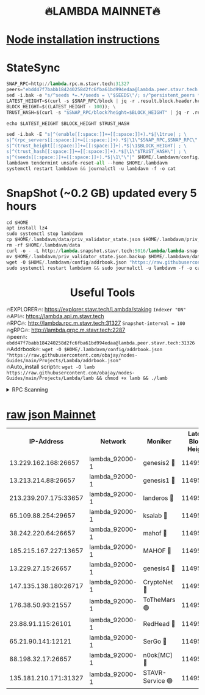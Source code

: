 <h1 align="center"> 🔥LAMBDA MAINNET🔥</h1>


[Node installation instructions](https://github.com/obajay/nodes-Guides/tree/main/Projects/Lambda)
=


# StateSync
```python
SNAP_RPC=http://lambda.rpc.m.stavr.tech:31327
peers="ebdd47f7babb184240258d2fc6fba61bd994edaa@lambda.peer.stavr.tech:31326" 
sed -i.bak -e "s/^seeds *=.*/seeds = \"$SEEDS\"/; s/^persistent_peers *=.*/persistent_peers = \"$PEERS\"/" $HOME/.lambdavm/config/config.toml
LATEST_HEIGHT=$(curl -s $SNAP_RPC/block | jq -r .result.block.header.height); \
BLOCK_HEIGHT=$((LATEST_HEIGHT - 100)); \
TRUST_HASH=$(curl -s "$SNAP_RPC/block?height=$BLOCK_HEIGHT" | jq -r .result.block_id.hash)

echo $LATEST_HEIGHT $BLOCK_HEIGHT $TRUST_HASH

sed -i.bak -E "s|^(enable[[:space:]]+=[[:space:]]+).*$|\1true| ; \
s|^(rpc_servers[[:space:]]+=[[:space:]]+).*$|\1\"$SNAP_RPC,$SNAP_RPC\"| ; \
s|^(trust_height[[:space:]]+=[[:space:]]+).*$|\1$BLOCK_HEIGHT| ; \
s|^(trust_hash[[:space:]]+=[[:space:]]+).*$|\1\"$TRUST_HASH\"| ; \
s|^(seeds[[:space:]]+=[[:space:]]+).*$|\1\"\"|" $HOME/.lambdavm/config/config.toml
lambdavm tendermint unsafe-reset-all --home $HOME/.lambdavm
systemctl restart lambdavm && journalctl -u lambdavm -f -o cat

```
# SnapShot (~0.2 GB) updated every 5 hours
```python
cd $HOME
apt install lz4
sudo systemctl stop lambdavm
cp $HOME/.lambdavm/data/priv_validator_state.json $HOME/.lambdavm/priv_validator_state.json.backup
rm -rf $HOME/.lambdavm/data
curl -o - -L http://lambda.snapshot.stavr.tech:5016/lambda/lambda-snap.tar.lz4 | lz4 -c -d - | tar -x -C $HOME/.lambdavm --strip-components 2
mv $HOME/.lambdavm/priv_validator_state.json.backup $HOME/.lambdavm/data/priv_validator_state.json
wget -O $HOME/.lambdavm/config/addrbook.json "https://raw.githubusercontent.com/obajay/nodes-Guides/main/Projects/Lambda/addrbook.json"
sudo systemctl restart lambdavm && sudo journalctl -u lambdavm -f -o cat
```
 <h1 align="center"> Useful Tools</h1>

🔥EXPLORER🔥:      https://explorer.stavr.tech/Lambda/staking	        `Indexer "ON"` \
🔥API🔥: 			 		 https://lambda.api.m.stavr.tech \
🔥RPC🔥:           http://lambda.rpc.m.stavr.tech:31327	              `Snapshot-interval = 100` \
🔥gRPC🔥:          http://lambda.grpc.m.stavr.tech:2287 \
🔥peer🔥:					 `ebdd47f7babb184240258d2fc6fba61bd994edaa@lambda.peer.stavr.tech:31326` \
🔥Addrbook🔥:    ```wget -O $HOME/.lambdavm/config/addrbook.json "https://raw.githubusercontent.com/obajay/nodes-Guides/main/Projects/Lambda/addrbook.json"``` \
🔥Auto_install script🔥: ```wget -O lamb https://raw.githubusercontent.com/obajay/nodes-Guides/main/Projects/Lambda/lamb && chmod +x lamb && ./lamb```


<details>
<summary>RPC Scanning</summary>

<h2 align="center"> We scan nodes in real time every 4 hours. And we provide the final result of RPC endpoints.
We cannot influence the operation of these nodes in any way. </h2>


```python
If Voting Power is higher than 0 --> then the Node is a validator of the network and may be subject to attack and be a potential threat to the chain.
```
```python
We marked such validators with a red symbol
```

</details>

[raw json Mainnet](https://rpc-check.lambm.stavr.tech/lambm/rpc-lambm-result.json)
=


<table><tr><th>IP-Address</th><th>Network</th><th>Moniker</th><th>Latest Block Height</th><th>Earliest Block Height</th><th>Catching Up</th><th>Tx Index</th><th>Voting Power</th><th>Scan Time</th></tr><tr><td>13.229.162.168:26657</td><td>lambda_92000-1</td><td>genesis2 🔴</td><td>11495399</td><td>1</td><td>False</td><td>on</td><td>16878690</td><td>2024-02-02T10:51:49.633126524UTC</td></tr><tr><td>13.213.214.88:26657</td><td>lambda_92000-1</td><td>genesis1 🔴</td><td>11495400</td><td>1</td><td>False</td><td>on</td><td>107835</td><td>2024-02-02T10:51:54.411417237UTC</td></tr><tr><td>213.239.207.175:33657</td><td>lambda_92000-1</td><td>landeros 🔴</td><td>11495399</td><td>8136001</td><td>False</td><td>off</td><td>1428485</td><td>2024-02-02T10:51:43.920758958UTC</td></tr><tr><td>65.109.88.254:29657</td><td>lambda_92000-1</td><td>ksalab 🔴</td><td>11495400</td><td>8715001</td><td>False</td><td>on</td><td>510465</td><td>2024-02-02T10:51:57.402248196UTC</td></tr><tr><td>38.242.220.64:26657</td><td>lambda_92000-1</td><td>mahof 🔴</td><td>11495397</td><td>10131001</td><td>False</td><td>off</td><td>770350</td><td>2024-02-02T10:51:37.452159740UTC</td></tr><tr><td>185.215.167.227:13657</td><td>lambda_92000-1</td><td>MAHOF 🔴</td><td>11495400</td><td>10134001</td><td>False</td><td>on</td><td>2051510</td><td>2024-02-02T10:51:53.197191891UTC</td></tr><tr><td>13.229.27.15:26657</td><td>lambda_92000-1</td><td>genesis4 🔴</td><td>11495400</td><td>11043001</td><td>False</td><td>on</td><td>9665448</td><td>2024-02-02T10:51:52.900370353UTC</td></tr><tr><td>147.135.138.180:26717</td><td>lambda_92000-1</td><td>CryptoNet 🔴</td><td>11495400</td><td>11383001</td><td>False</td><td>off</td><td>766832</td><td>2024-02-02T10:51:54.701429217UTC</td></tr><tr><td>176.38.50.93:21557</td><td>lambda_92000-1</td><td>ToTheMars 🟢</td><td>11495401</td><td>11395001</td><td>False</td><td>on</td><td>0</td><td>2024-02-02T10:51:59.859648182UTC</td></tr><tr><td>23.88.91.115:26101</td><td>lambda_92000-1</td><td>RedHead 🔴</td><td>11495399</td><td>11395399</td><td>False</td><td>off</td><td>553202</td><td>2024-02-02T10:51:44.153591128UTC</td></tr><tr><td>65.21.90.141:12121</td><td>lambda_92000-1</td><td>SerGo 🔴</td><td>11495401</td><td>11395401</td><td>False</td><td>off</td><td>10612019</td><td>2024-02-02T10:52:00.254088277UTC</td></tr><tr><td>88.198.32.17:26657</td><td>lambda_92000-1</td><td>n0ok[MC] 🔴</td><td>11495402</td><td>11395402</td><td>False</td><td>off</td><td>1578630</td><td>2024-02-02T10:52:03.371398444UTC</td></tr><tr><td>135.181.210.171:31327</td><td>lambda_92000-1</td><td>STAVR-Service 🟢</td><td>11495400</td><td>11491501</td><td>False</td><td>on</td><td>0</td><td>2024-02-02T10:51:57.085382237UTC</td></tr></table>
